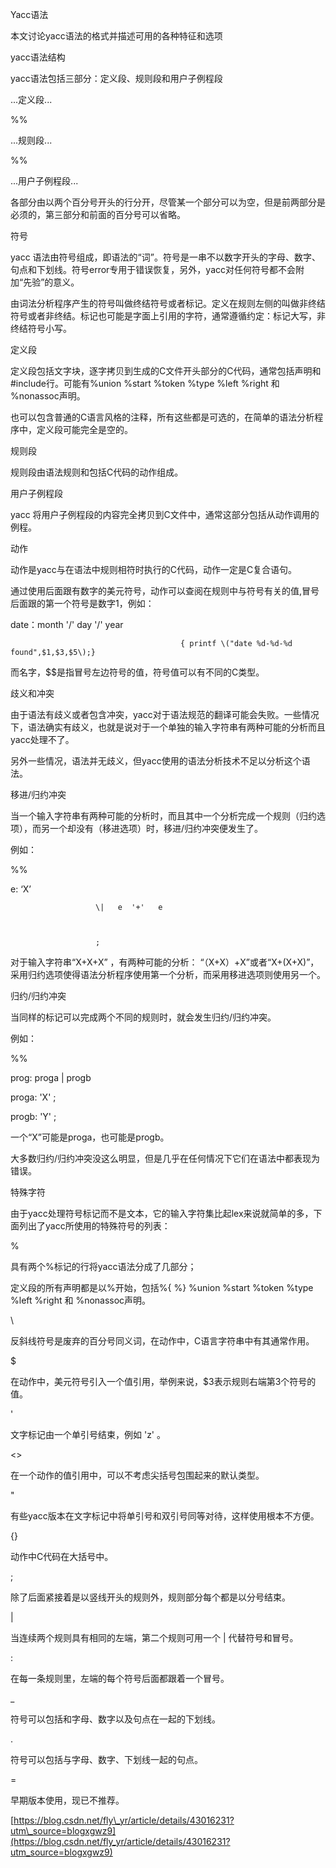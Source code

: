 Yacc语法

本文讨论yacc语法的格式并描述可用的各种特征和选项

yacc语法结构

yacc语法包括三部分：定义段、规则段和用户子例程段

...定义段...

%%

...规则段...

%%

...用户子例程段...

各部分由以两个百分号开头的行分开，尽管某一个部分可以为空，但是前两部分是必须的，第三部分和前面的百分号可以省略。

符号

yacc 语法由符号组成，即语法的“词”。符号是一串不以数字开头的字母、数字、句点和下划线。符号error专用于错误恢复，另外，yacc对任何符号都不会附加“先验”的意义。

由词法分析程序产生的符号叫做终结符号或者标记。定义在规则左侧的叫做非终结符号或者非终结。标记也可能是字面上引用的字符，通常遵循约定：标记大写，非终结符号小写。

定义段

定义段包括文字块，逐字拷贝到生成的C文件开头部分的C代码，通常包括声明和\#include行。可能有%union  %start   %token   %type   %left  %right  和 %nonassoc声明。

也可以包含普通的C语言风格的注释，所有这些都是可选的，在简单的语法分析程序中，定义段可能完全是空的。

规则段

规则段由语法规则和包括C代码的动作组成。

用户子例程段

yacc 将用户子例程段的内容完全拷贝到C文件中，通常这部分包括从动作调用的例程。

动作

动作是yacc与在语法中规则相符时执行的C代码，动作一定是C复合语句。

通过使用后面跟有数字的美元符号，动作可以查阅在规则中与符号有关的值,冒号后面跟的第一个符号是数字1，例如：

date：month  '/'  day   '/'  year

```
                                      { printf \("date %d-%d-%d  found",$1,$3,$5\);}
```

而名字，$$是指冒号左边符号的值，符号值可以有不同的C类型。

歧义和冲突

由于语法有歧义或者包含冲突，yacc对于语法规范的翻译可能会失败。一些情况下，语法确实有歧义，也就是说对于一个单独的输入字符串有两种可能的分析而且yacc处理不了。

另外一些情况，语法并无歧义，但yacc使用的语法分析技术不足以分析这个语法。

移进/归约冲突

当一个输入字符串有两种可能的分析时，而且其中一个分析完成一个规则（归约选项），而另一个却没有（移进选项）时，移进/归约冲突便发生了。

例如：

%%

e:                   ‘X’

```
                   \|   e  '+'   e



                   ;
```

对于输入字符串“X+X+X” ，有两种可能的分析： “（X+X）+X”或者“X+\(X+X\)”，采用归约选项使得语法分析程序使用第一个分析，而采用移进选项则使用另一个。

归约/归约冲突

当同样的标记可以完成两个不同的规则时，就会发生归约/归约冲突。

例如：

%%

prog:    proga \| progb

proga:       'X' ;

progb:       'Y' ;

一个“X”可能是proga，也可能是progb。

大多数归约/归约冲突没这么明显，但是几乎在任何情况下它们在语法中都表现为错误。

特殊字符

由于yacc处理符号标记而不是文本，它的输入字符集比起lex来说就简单的多，下面列出了yacc所使用的特殊符号的列表：

%

具有两个%标记的行将yacc语法分成了几部分；

定义段的所有声明都是以%开始，包括%{ %}    %union  %start   %token   %type   %left  %right  和 %nonassoc声明。

\

反斜线符号是废弃的百分号同义词，在动作中，C语言字符串中有其通常作用。

$

在动作中，美元符号引入一个值引用，举例来说，$3表示规则右端第3个符号的值。

'

文字标记由一个单引号结束，例如 'z' 。

&lt;&gt;

在一个动作的值引用中，可以不考虑尖括号包围起来的默认类型。

"

有些yacc版本在文字标记中将单引号和双引号同等对待，这样使用根本不方便。

{}

动作中C代码在大括号中。

;

除了后面紧接着是以竖线开头的规则外，规则部分每个都是以分号结束。

\|

当连续两个规则具有相同的左端，第二个规则可用一个 \| 代替符号和冒号。

:

在每一条规则里，左端的每个符号后面都跟着一个冒号。

\_

符号可以包括和字母、数字以及句点在一起的下划线。

.

符号可以包括与字母、数字、下划线一起的句点。

=

早期版本使用，现已不推荐。

[https://blog.csdn.net/fly\_yr/article/details/43016231?utm\_source=blogxgwz9](https://blog.csdn.net/fly_yr/article/details/43016231?utm_source=blogxgwz9)

